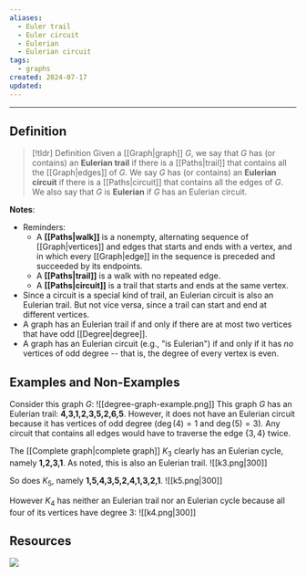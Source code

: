 ```yaml
---
aliases:
  - Euler trail
  - Euler circuit
  - Eulerian
  - Eulerian circuit
tags:
  - graphs
created: 2024-07-17
updated:
---
```

---
## Definition 

> [!tldr] Definition
> Given a [[Graph|graph]] $G$, we say that $G$ has (or contains) an **Eulerian trail** if there is a [[Paths|trail]] that contains all the [[Graph|edges]] of $G$. We say $G$ has (or contains) an **Eulerian circuit** if there is a [[Paths|circuit]] that contains all the edges of $G$. We also say that $G$ is **Eulerian** if $G$ has an Eulerian circuit. 

**Notes**: 
- Reminders: 
	- A **[[Paths|walk]]** is a nonempty, alternating sequence of [[Graph|vertices]] and edges that starts and ends with a vertex, and in which every [[Graph|edge]] in the sequence is preceded and succeeded by its endpoints.
	- A **[[Paths|trail]]** is a walk with no repeated edge.
	- A **[[Paths|circuit]]** is a trail that starts and ends at the same vertex. 
- Since a circuit is a special kind of trail, an Eulerian circuit is also an Eulerian trail. But not vice versa, since a trail can start and end at different vertices. 
- A graph has an Eulerian trail if and only if there are at most two vertices that have odd [[Degree|degree]]. 
- A graph has an Eulerian circuit (e.g., "is Eulerian") if and only if it has *no* vertices of odd degree -- that is, the degree of every vertex is even. 

## Examples and Non-Examples

Consider this graph $G$: 
![[degree-graph-example.png]]
This graph $G$ has an Eulerian trail: **4,3,1,2,3,5,2,6,5**. However, it does not have an Eulerian circuit because it has vertices of odd degree ($\deg(4) = 1$ and $\deg(5) = 3$). Any circuit that contains all edges would have to traverse the edge $\{3,4\}$ twice. 

The [[Complete graph|complete graph]] $K_3$ clearly has an Eulerian cycle, namely **1,2,3,1**. As noted, this is also an Eulerian trail. 
![[k3.png|300]]

So does $K_5$, namely **1,5,4,3,5,2,4,1,3,2,1**. 
![[k5.png|300]]

However $K_4$ has neither an Eulerian trail nor an Eulerian cycle because all four of its vertices have degree 3: 
![[k4.png|300]]



## Resources 

![](https://www.youtube.com/watch?v=5M-m62qTR-s)

